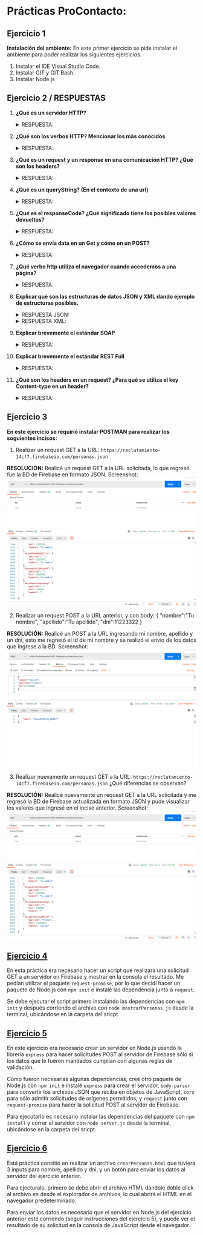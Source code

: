 # Prácticas ProContacto: #


## Ejercicio 1 


**Instalación del ambiente:** En este primer ejercicio se pide instalar el ambiente para poder realizar los siguientes ejercicios.
1.	Instalar el IDE Visual Studio Code.
2.	Instalar GIT y GIT Bash.
3.	Instalar Node.js


## Ejercicio 2 / RESPUESTAS

1.	**¿Qué es un servidor HTTP?** 
    <details>
    <summary>RESPUESTA:</summary>
    <p>Un servidor HTTP es un programa que procesa una aplicación del lado del servidor para realizar conexiones con el cliente. Este servidor se encarga de enviar         peticiones desde la conexión del cliente hasta el sistema que gestiona las peticiones para transmitir una respuesta al cliente a través de una conexión TCP. El     código recibido por el cliente se procesa a través de un navegador web (URLs) y se trasmite mediante un protocolo, generalmente HTTP.
    </p>
    </details>

2.	**¿Qué son los verbos HTTP? Mencionar los más conocidos**
    <details>
    <summary>RESPUESTA:</summary>
    <p>Son métodos de solicitudes especificas que utilizan el servicio de integración de datos en el mensaje de solicitud. Estos verbos/métodos permiten comunicar al       servidor lo que se requiere realizar con un recurso mediante una URL. Los más importantes (sobre todo para hacer aplicaciones REST) son los siguientes:

    **GET:** Se emplea para leer y recuperar representaciones de recursos específicos del servidor, en el caso de una respuesta exitosa devuelve la representación  en un     formato concreto con el cuerpo de la respuesta: HTML, XML, JSON, imágenes, JavaScript, etc. Las peticiones que usan este método sólo deben recuperar datos.         También se puede llegar a utilizar para enviar datos, pero tiene limitaciones. La información es mostrada en la URL. Además, es un método idempotente. 

    **POST:** Este método se utiliza para enviar datos a un servidor, es utilizado para la creación de recursos. Este método no muestra ninguna información en la URL,       ya que esta oculta. Llamar este método varias veces puede causar efectos secundarios en el servidor, como enviar la misma orden varias veces. 

    **PUT:** Se utiliza para actualizar y crear contenidos, reemplazando la anterior representación del elemento de destino con los datos de la nueva petición, siendo       un método idempotente. Almacena la entidad suministrada en la URL indicado. Si la entidad no existe, se crea. Si la entidad existe, se actualiza.

    **DELETE:** Este método se utiliza para eliminar un recurso específico de una ubicación dada por la URL.

    **HEAD:** Este método se utiliza para obtener una respuesta idéntica a la de una petición GET, pero sin el cuerpo de la respuesta. El servidor responde con líneas y     headers (únicamente los metadatos de la cabecera).

3.	**¿Qué es un request y un response en una comunicación HTTP? ¿Qué son los headers?**
    <details>
    <summary>RESPUESTA:</summary>
    <p>
    
    Un **request** es un mensaje/petición enviado por un cliente para iniciar una acción en el servidor.
    
    Un **response** es la respuesta del servidor hacia el cliente habiendo recibido un request previo. 
    
    Los **headers** son la parte central de los HTTP request y response, ya que transmiten información acerca del navegador del cliente, la página solicitada, del           servidor, etc. La primera línea del header (request) es el request y el resto son headers HTTP, mientras que en un header (response) la primera línea es el  Status     Code y el resto es información de la respuesta del servidor. De esta forma, los headers permiten al cliente enviar información adicional junto con una petición     o respuesta.</p>
    </details>

4.	**¿Qué es un queryString? (En el contexto de una url)**
    <details>
    <summary>RESPUESTA:</summary>
    <p>  Es una cadena de consulta,  son los datos que se envían a través de la URL al realizar un request a una página web. Esto para que el servidor web pueda acceder     y manejar la información. Después del símbolo ? aparecen parejas de datos enviados. </p>
    </details>

5.	**¿Qué es el responseCode? ¿Qué significado tiene los posibles valores devueltos?**
    <details>
    <summary>RESPUESTA:</summary>
    <p>Los responseCode o Status Code, son una serie de códigos de tres cifras estandarizados y que dependen de la respuesta HTTP, indican si se ha completado         satisfactoriamente la solicitud o no.
    Los posibles valores devueltos: 
    <ul>
    <li>Respuestas informativas (100–199)</li>
    <li>Respuestas satisfactorias (200–299)</li>
    <li>Redirecciones (300–399)</li>
    <li>Errores de los clientes (400–499)</li>
    <li>Errores de los servidores (500–599)</li>    
    </ul>
    </p>
    </details>


6.	**¿Cómo se envía data en un Get y cómo en un POST?** 
    <details>
    <summary>RESPUESTA:</summary>
    <p>
        
     **GET**: Lleva los datos de forma "visible" al cliente (navegador web). El medio de envío es la URL. Los datos los puede ver cualquiera. El método GET envía la información codificada del usuario en el header del HTTP request, directamente en la URL. La página web y la información codificada se separan por un interrogante ?
     
    <ul>
    <li>El método GET envía la información en la propia URL, estando limitada a 2000 caracteres.</li>
    <li>La información es visible por lo que con este método nunca se envía información sensible.</li>
    <li>No se pueden enviar datos binarios (archivos, imágenes...).</li>
    </ul>	
    <br/>
    
    **POST:** Consiste en datos "ocultos" (porque el cliente no los ve) enviados por un formulario cuyo método de envío es post. Es adecuado para formularios. Los  datos no son visibles. Con el método HTTP POST también se codifica la información, pero ésta se envía a través del body del HTTP Request, por lo que no aparece en  la URL.
    
    <ul>
    <li>El método POST no tiene límite de cantidad de información a enviar.</li>
    <li>La información proporcionada no es visible, por lo que se puede enviar información sensible.</li>
    <li>Se puede usar para enviar texto normal así como datos binarios (archivos, imágenes...).</li> 
    </ul>	
    </p>
    </details>

7.	**¿Qué verbo http utiliza el navegador cuando accedemos a una página?**
    <details>
    <summary>RESPUESTA:</summary>
    <p>El método/verbo GET para regresar la página que solicite el cliente o en definitiva un error.</p>
    </details>

8.	**Explicar qué son las estructuras de datos JSON y XML dando ejemplo de estructuras posibles.**
    <details>
    <summary>RESPUESTA JSON:</summary>
    <p>
    
    **JSON** (JavaScript Object Notation): Es un formato texto ligero del tipo clave: valor para el almacenamiento estructurado e intercambio de datos principalmente       entre un servidor y un cliente. Es muy similar a un XML, pero con una sintaxis mas clara y acortada y por lo tanto es más liviano. JSON está constituido por       dos estructuras:
    
    
    - **Una colección de pares de nombre/valor:** En varios lenguajes esto es conocido como un objeto, registro, estructura, diccionario, tabla hash, lista de       claves     o un array asociativo.</li>
    - **Una lista ordenada de valores:** En la mayoría de los lenguajes, esto se implementa como arrays, vectores, listas o secuencias. </li>
    <br/>
    
   
    **Ejemplos:**
    
    <ins>Un objeto:</ins>  conjunto desordenado de pares nombre/valor. Un objeto comienza con `{`  y termine con `}` . Cada nombre es seguido por `:` y los pares       nombre/valor están separados por una `,` 
    
        
        { "persona": {"nombre":"Javier", "profesión":"Estudiante", "ciudad":"México"}}
        
        

    <ins>Un array:</ins> Una colección de valores que comienza con `[` y termina con `]` y los valores se separan por una `,`
    
        
        { "persona": [
                    {"nombre":"Javier", "profesión":"Estudiante", "ciudad":"México"},
                    { "nombre": "Arturo", “profesión":"Estudiante"}
        ]}
        
    
    <ins>Un valor:</ins> Puede ser una cadena de caracteres con comillas dobles, o un número, o true o false o null, o un objeto o un array. Estas estructuras          pueden             anidarse. 
    
       ```
       ventana" : {
           "titulo": "Gestión Articulos",
           "alto": 300,
           "ancho": 500,
           "menu": null,
           "modal": true,
           "botones": ["ok", "cancel"]}}
       ```
    </p>
    </details>
    
    <details>
    <summary>RESPUESTA XML:</summary>
    <p>
    
    **XML (Extensible Markup Language):** Es un metalenguaje, un estándar que estructura el intercambio de información entre las diferentes plataformas, que define     un conjunto de reglas para la codificación de documentos. XML está constituido por dos estructuras:

    - **Prólogo (opcional):** contiene una secuencia de instrucciones de procesamiento y/o declaración del tipo de documento. Se puede dividir en dos partes:
        - Declaración XML: Establece la versión de xml, el tipo de codificación y si es un documento autónomo.                                                             
        - Declaración de tipo de documento: Establece el tipo de documento que es.
    - **Cuerpo:** es el contenido de información del documento, organizado como un árbol único de elementos marcados.
    <br/>
    
    <ins>**Ejemplo con prólogo:**</ins>
    ```
    <?xml version="1.0" encoding="ISO-8859-1"?>
    <nota>
  	     <para>Pedro</para>
         <de>Laura</de>
         <titulo>Recordatorio</titulo>
         <contenido>A las 7:00 pm en la puerta del teatro</contenido>
    </nota>
    
    ```
    <br/>
    
     <ins>**Ejemplo sin prólogo:**</ins>
     
    ```
    <libreria>
   
    	   <libro categoría="COOKING">
                  <título lang="en">Italian food</título>
                  <autor>Giada De Laurentiis</autor>
                  <año>2005</año>
                  <precio>30.00</precio>
    	   </libro>
           
    	   <libro categoría="WEB">
    		      <título lang="en">Learning XML</título>
    		      <autor>Erik T. Ray</autor>
    		      <año>2003</año>
    		      <precio>39.95</precio>
    	   </libro>
    </libreria>
    
    ```
    
    </p>
    </details>


9.	**Explicar brevemente el estándar SOAP**
    <details>
    <summary>RESPUESTA:</summary>
    <p>
      
    **SOAP** es un estándar basado en XML para la transmisión de mensajes en HTTP y otros protocolos de Internet. Es un protocolo ligero para el intercambio de         información en un entorno descentralizado y distribuido. Se basa en XML y consta de tres partes:
    
    <ul>
    <li>Un sobre que define una infraestructura para describir el contenido del mensaje y cómo procesarlo.</li>
    <li>Un conjunto de normas de codificación para expresar instancias de tipos de datos definidos por la aplicación.</li>
    <li>Una convención para representar llamadas y respuestas a procedimiento remoto.</li>  
    </ul>	
    <br/>

    **SOAP** permite el enlace y la utilización de servicios Web encontrados definiendo una ruta de mensaje para el direccionamiento de mensajes. Se puede utilizar     SOAP para consultar UDDI para servicios Web.</p>
         </details>



10.	**Explicar brevemente el estándar REST Full**
    <details>
    <summary>RESPUESTA:</summary>
    <p>
    Es una arquitectura para aplicaciones basadas en redes (como Internet), sus siglas significan Representational State Transfer. Los servicios Web RESTful se         basan en recursos. Un recurso es una entidad, la cual se almacena principalmente en un servidor y el cliente solicita el recurso utilizando servicios Web           RESTful. Sus principales características:
    <ul>
    <li>Tiene cinco operaciones típicas: listar, crear, leer, actualizar y borrar</li>
    <li>Cada operación requiere de dos cosas: El método URI y HTTP</li>
    <li>El URI es un sustantivo que contiene el nombre del recurso</li>
    <li>El método HTTP es un verbo</li>
    </ul>	
    </p>
    </details>


11.	**¿Qué son los headers en un request? ¿Para qué se utiliza el key Content-type en un header?**

    <details>
    <summary>RESPUESTA:</summary>
    <p>
    
    Los **headers** en un request, son los parámetros que se envían en una petición o respuesta HTTP al cliente o al servidor para proporcionar información         esencial       sobre la transacción en curso. Estas cabeceras proporcionan información mediante la sintaxis 'Cabecera: Valor' y son enviadas automáticamente por el navegador     o el servidor Web.

    **Content-Type** es la propiedad del header que se usa para indicar el media type del recurso, dice al cliente que tipo de contenido será retornado.</p>
     </details>






## Ejercicio 3

**En este ejercicio se requirió instalar POSTMAN para realizar los soguientes incisos:**

1. Realizar un request GET a la URL: `https://reclutamiento-14cf7.firebaseio.com/personas.json`

**RESOLUCIÓN:** Realicé un request GET a la URL solicitada, lo que regresó fue la BD de Firebase en formato JSON.
Screenshot:
![GET1](https://github.com/javoflores28/Practicas/blob/master/Ejercicios/ScreenShots/GET-1.png) 

2. Realizar un request POST a la URL anterior, y con body:
{
"nombre":"Tu nombre",
"apellido":"Tu apellido",
"dni":11223322
}


**RESOLUCIÓN:** Realicé un POST a la URL ingresando mi nombre, apellido y un dni, esto me regresó el Id de mi nombre y se realizó el envío de los datos que ingrese a la BD.
Screenshot:
![POST](https://github.com/javoflores28/Practicas/blob/master/Ejercicios/ScreenShots/POST1.png)

3. Realizar nuevamente un request GET a la URL: `https://reclutamiento-14cf7.firebaseio.com/personas.json` ¿Qué diferencias se observan?

**RESOLUCIÓN:** Realicé nuevamente un request GET a la URL solicitada y me regresó la BD de Firebase actualizada en formato JSON y pude visualizar los valores que ingresé en el inciso anterior. 
Screenshot:
![GET2](https://github.com/javoflores28/Practicas/blob/master/Ejercicios/ScreenShots/GET-2.png)  

## [Ejercicio 4](https://github.com/javoflores28/Practicas/blob/master/Ejercicios/mostrarPersonas.js)

En esta práctica era necesario hacer un script que realizara una solicitud GET a un servidor en Firebase y mostrar en la consola el resultado. Me pedían utilizar el paquete `request-promise`, por lo que decidí hacer un paquete de Node.js con `npm init` e instalé las dependencia junto a `request`.

Se debe ejecutar el script primero instalando las dependencias con `npm init` y después corriendo el archivo con `node mostrarPersonas.js` desde la terminal, ubicándose en la carpeta del sricpt.

## [Ejercicio 5](https://github.com/javoflores28/Practicas/blob/master/Ejercicios/servidor.js)

En este ejercicio era necesario crear un servidor en Node.js usando la librería `express` para hacer solicitudes POST al servidor de Firebase sólo si los datos que le fueron mandados cumplían con algunas reglas de validación. 

Como fueron necesarias algunas dependencias, creé otro paquete de Node.js con `npm init` e instalé `express` para crear el servidor, `body-parser` para convertir los archivos JSON que reciba en objetos de JavaScript, `cors` para sólo admitir solicitudes de orígenes permitidos, y `request` junto con `request-promise` para hacer la solicitud POST al servidor de Firebase.

Para ejecutarlo es necesario instalar las dependencias del paquete con `npm install` y correr el servidor con `node server.js` desde la terminal, ubicándose en la carpeta del sricpt.

## [Ejercicio 6](https://github.com/javoflores28/Practicas/blob/master/Ejercicios/crearPersonas.html)

Está práctica consitió en realizar un archivo `crearPersonas.html` que tuviera 3 inputs para nombre, apellido y dni, y un botón para enviar los datos al servidor del ejercicio anterior.

Para ejecturalo, primero se debe abrir el archivo HTML dándole doble click al archivo en desde el explorador de archivos, lo cual abrirá el HTML en el navegador predeterminado. 

Para enviar los datos es necesario que el servidor en Node.js del ejercicio anterior esté corriendo (seguir instrucciones del ejercicio 5), y puede ver el resultado de su solicitud en la consola de JavaScript desde el navegador.
